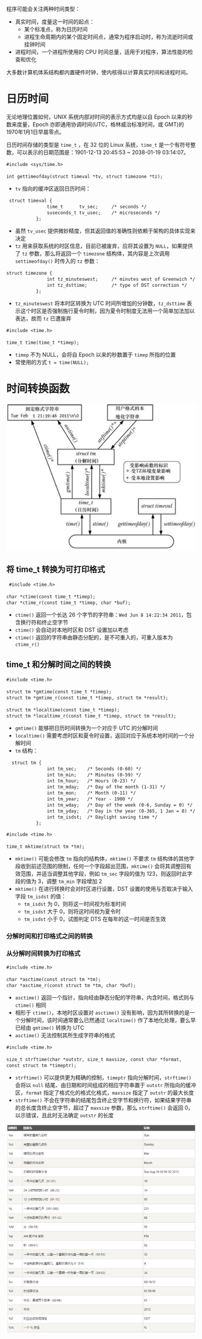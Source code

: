 程序可能会关注两种时间类型：

- 真实时间，度量这一时间的起点：
  - 某个标准点，称为日历时间
  - 进程生命周期内的某个固定时间点，通常为程序启动时，称为流逝时间或挂钟时间
- 进程时间，一个进程所使用的 CPU 时间总量，适用于对程序，算法性能的检查和优化

大多数计算机体系结构都内置硬件时钟，使内核得以计算真实时间和进程时间。

# 日历时间

无论地理位置如何，UNIX 系统内部对时间的表示方式均是以自 Epoch 以来的秒数来度量，Epoch 亦即通用协调时间(UTC，格林威治标准时间，或 GMT)的 1970年1月1日早晨零点。

日历时间存储的类型是  `time_t` ，在 32 位的 Linux 系统，`time_t` 是一个有符号整数，可以表示的日期范围是：1901-12-13 20:45:53 ~ 2038-01-19 03:14:07。

```
#include <sys/time.h>

int gettimeofday(struct timeval *tv, struct timezone *tz);
```

- `tv` 指向的缓冲区返回日历时间：
```
 struct timeval {
               time_t      tv_sec;     /* seconds */
               suseconds_t tv_usec;    /* microseconds */
           };
```

- 虽然 `tv_usec` 提供微妙精度，但其返回值的准确性则依赖于架构的具体实现来决定
- `tz` 用来获取系统的时区信息，目前已被废弃，应将其设置为 `NULL`，如果提供了 `tz` 参数，那么将返回一个 `timezone` 结构体，其内容是上次调用 `settimeofday()` 时传入的 `tz` 参数：
```
struct timezone {
               int tz_minuteswest;     /* minutes west of Greenwich */
               int tz_dsttime;         /* type of DST correction */
           };
```

- `tz_minuteswest` 将本时区转换为 UTC 时间所增加的分钟数，`tz_dsttime` 表示这个时区是否强制施行夏令时制，因为夏令时制度无法用一个简单加法加以表达，故而 `tz` 已遭废弃

```
#include <time.h>

time_t time(time_t *timep);
```

- `timep` 不为 NULL，会将自 Epoch 以来的秒数置于 `timep` 所指的位置
- 常使用的方式 `t = time(NULL);`

# 时间转换函数

![](./img/time_convert.png)

##  将 time_t 转换为可打印格式

```
 #include <time.h>

char *ctime(const time_t *timep);
char *ctime_r(const time_t *timep, char *buf);
```

- `ctime()` 返回一个长达 26 个字节的字符串：`Wed Jun 8 14:22:34 2011`，包含换行符和终止空字节
- `ctime()` 会自动对本地时区和 DST 设置加以考虑
- `ctime()` 返回的字符串由静态分配的，是不可重入的，可重入版本为 `ctime_r()`

## time_t 和分解时间之间的转换

```
#include <time.h>

struct tm *gmtime(const time_t *timep);
struct tm *gmtime_r(const time_t *timep, struct tm *result);

struct tm *localtime(const time_t *timep);
struct tm *localtime_r(const time_t *timep, struct tm *result);
```

- `gmtime()` 能够把日历时间转换为一个对应于 UTC 的分解时间
- `localtime()` 需要考虑时区和夏令时设置，返回对应于系统本地时间的一个分解时间
- `tm` 结构：

```
  struct tm {
               int tm_sec;    /* Seconds (0-60) */
               int tm_min;    /* Minutes (0-59) */
               int tm_hour;   /* Hours (0-23) */
               int tm_mday;   /* Day of the month (1-31) */
               int tm_mon;    /* Month (0-11) */
               int tm_year;   /* Year - 1900 */
               int tm_wday;   /* Day of the week (0-6, Sunday = 0) */
               int tm_yday;   /* Day in the year (0-365, 1 Jan = 0) */
               int tm_isdst;  /* Daylight saving time */
           };
```

```
#include <time.h>

time_t mktime(struct tm *tm);
```

- `mktime()`  可能会修改 `tm` 指向的结构体，`mktime()` 不要求 `tm` 结构体的其他字段收到前述范围的限制，任何一个字段超出范围，`mktime()` 会将其调整回有效范围，并适当调整其他字段，例如 `tm_sec` 字段的值为 123，则返回时此字段的值为 3，调整 `tm_min`  字段增加 2
- `mktime()` 在进行转换时会对时区进行设置，DST 设置的使用与否取决于输入字段 `tm_isdst` 的值：
  - `tm_isdst` 为 0，则将这一时间视为标准时间
  - `tm_isdst` 大于 0，则将这时间视为夏令时
  - `tm_isdst` 小于 0，试图判定 DTS 在每年的这一时间是否生效

### 分解时间和打印格式之间的转换

### 从分解时间转换为打印格式

```
#include <time.h>

char *asctime(const struct tm *tm);
char *asctime_r(const struct tm *tm, char *buf);
```

- `asctime()` 返回一个指针，指向经由静态分配的字符串，内含时间，格式则与 `ctime()` 相同
- 相形于 `ctime()`，本地时区设置对 `asctime()` 没有影响，因为其所转换的是一个分解时间，该时间通常要么已然通过 `localtime()` 作了本地化处理，要么早已经由 `gmtime()` 转换为 UTC
- `asctime()`  无法控制其所生成字符串的格式

```
#include <time.h>

size_t strftime(char *outstr, size_t maxsize, const char *format, const struct tm *timeptr);
```

- `strftime()` 可以提供更为精确的控制，`timeptr` 指向分解时间，`strftime()` 会将以 `null` 结尾、由日期和时间组成的相应字符串置于 `outstr`  所指向的缓冲区，`format` 指定了格式化的格式化格式，`maxsize` 指定了  `outstr` 的最大长度
-  `strftime()` 不会在字符串的结尾包含终止空字节和换行符，如果结果字符串的总长度含终止空字节，超过了 `maxsize` 参数，那么 `strftime()` 会返回 0，以示错误，且此时无法确定 `outstr` 的长度

![](./img/strftime_format.png)











